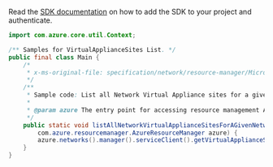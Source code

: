 Read the [SDK documentation](https://github.com/Azure/azure-sdk-for-java/blob/azure-resourcemanager_2.15.0/sdk/resourcemanager/azure-resourcemanager/README.md) on how to add the SDK to your project and authenticate.

```java
import com.azure.core.util.Context;

/** Samples for VirtualApplianceSites List. */
public final class Main {
    /*
     * x-ms-original-file: specification/network/resource-manager/Microsoft.Network/stable/2021-05-01/examples/NetworkVirtualApplianceSiteList.json
     */
    /**
     * Sample code: List all Network Virtual Appliance sites for a given Network Virtual Appliance.
     *
     * @param azure The entry point for accessing resource management APIs in Azure.
     */
    public static void listAllNetworkVirtualApplianceSitesForAGivenNetworkVirtualAppliance(
        com.azure.resourcemanager.AzureResourceManager azure) {
        azure.networks().manager().serviceClient().getVirtualApplianceSites().list("rg1", "nva", Context.NONE);
    }
}
```
